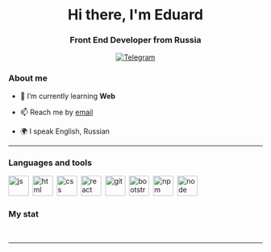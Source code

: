 <div id="header" align="center">
    <h1>Hi there, I'm  Eduard </h1>
    <h3>Front End Developer from Russia</h3>
</div>

<div id="socials" align="center">
  <a href="https://t.me/cmetahkuh">
    <img src="https://img.shields.io/badge/Telegram-blue?style=for-the-badge&logo=telegram&logoColor=white" alt="Telegram"/>
  </a>
</div>

### About me
- 🌱 I’m currently learning **Web**

- 📫 Reach me by [email](mailto:email-address)
- 🌍 I speak English, Russian

---

### Languages and tools

<img src="https://cdn.jsdelivr.net/gh/devicons/devicon/icons/javascript/javascript-original.svg" title="js" width="40" height="40"/>&nbsp;
<img src="https://cdn.jsdelivr.net/gh/devicons/devicon/icons/html5/html5-original.svg" title="html" width="40" height="40"/>&nbsp;
<img src="https://cdn.jsdelivr.net/gh/devicons/devicon/icons/css3/css3-original.svg" title="css" width="40" height="40"/>&nbsp;
<img src="https://cdn.jsdelivr.net/gh/devicons/devicon/icons/react/react-original.svg" title="react" width="40" height="40"/>&nbsp;
<img src="https://cdn.jsdelivr.net/gh/devicons/devicon/icons/git/git-plain.svg" title="git" width="40" height="40"/>&nbsp;
<img src="https://cdn.jsdelivr.net/gh/devicons/devicon/icons/bootstrap/bootstrap-plain.svg" title="bootstrap" width="40" height="40"/>&nbsp;
<img src="https://cdn.jsdelivr.net/gh/devicons/devicon/icons/npm/npm-original-wordmark.svg" title="npm" width="40" height="40"/>&nbsp;
<img src="https://cdn.jsdelivr.net/gh/devicons/devicon/icons/nodejs/nodejs-original.svg" title="node" width="40" height="40"/>&nbsp;


### My stat

<div id="stat" align="center">
    <img src="https://github-profile-summary-cards.vercel.app/api/cards/profile-details?username=cm3tahkuh&theme=github_dark" alt=""/>
    <img src="https://github-profile-summary-cards.vercel.app/api/cards/most-commit-language?username=cm3tahkuh&theme=github_dark" alt=""/>
     <img src="https://github-profile-summary-cards.vercel.app/api/cards/stats?username=cm3tahkuh&theme=github_dark" alt=""/>
</div>

---
